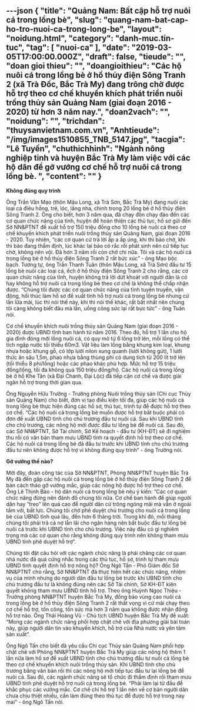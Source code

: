 ---json
{
    "title": "Quảng Nam: Bất cập hỗ trợ nuôi cá trong lồng bè",
    "slug": "quang-nam-bat-cap-ho-tro-nuoi-ca-trong-long-be",
    "layout": "noidung.html",
    "category": "danh-muc.tin-tuc",
    "tag": [
        "nuoi-ca"
    ],
    "date": "2019-03-05T17:00:00.000Z",
    "draft": false,
    "tieude": "",
    "doan gioi thieu": "",
    "doangioithieu": "Các hộ nuôi cá trong lồng bè ở hồ thủy điện Sông Tranh 2 (xã Trà Đốc, Bắc Trà My) đang trông chờ được hỗ trợ theo cơ chế khuyến khích phát triển nuôi trồng thủy sản Quảng Nam (giai đoạn 2016 - 2020) từ hơn 3 năm nay.",
    "doan2vach": "",
    "noidung": "",
    "trichdan": "thuysanvietnam.com.vn",
    "Anhtieude": "/img/images1510855_TNB_5147.jpg",
    "tacgia": "Lê Tuyến",
    "chuthichhinh": "Ngành nông nghiệp tỉnh và huyện Bắc Trà My làm việc với các hộ dân để gỡ vướng cơ chế hỗ trợ nuôi cá trong lồng bè. ",
    "__content__": ""
}
---
<p><strong>Kh&ocirc;ng đ&uacute;ng quy tr&igrave;nh</strong></p>

<p>&Ocirc;ng Trần Văn Mạo (th&ocirc;n Mậu Long, x&atilde; Tr&agrave; Sơn, Bắc Tr&agrave; My) đang nu&ocirc;i c&aacute;c loại c&aacute; đi&ecirc;u hồng, tr&ecirc;, l&oacute;c, lăng nha, ch&igrave;nh trong 20 lồng b&egrave; ở hồ thủy điện S&ocirc;ng Tranh 2. &Ocirc;ng cho biết, hơn 3 năm qua, đ&atilde; chạy đ&ocirc;n chạy đ&aacute;o đến c&aacute;c cơ quan chức năng của tỉnh, huyện để ho&agrave;n thiện c&aacute;c thủ tục, hồ sơ gửi đến Sở NN&amp;PTNT đề xuất hỗ trợ 150 triệu đồng cho 10 lồng b&egrave; nu&ocirc;i c&aacute; theo cơ chế khuyến kh&iacute;ch ph&aacute;t triển nu&ocirc;i trồng thủy sản Quảng Nam, giai đoạn 2016 - 2020. Tuy nhi&ecirc;n, &ldquo;c&aacute;c cơ quan cứ trả lời ấp a ấp &uacute;ng, khi th&igrave; bảo chờ, khi th&igrave; bảo đang thẩm định, l&uacute;c kh&aacute;c lại bảo c&oacute; rắc rối ph&aacute;t sinh n&ecirc;n cứ tiếp tục chờ, kh&ocirc;ng n&ecirc;n vội. Đ&atilde; hơn 3 năm rồi c&ograve;n chờ chi nữa. T&ocirc;i v&agrave; c&aacute;c hộ nu&ocirc;i c&aacute; trong lồng b&egrave; ở hồ thủy điện S&ocirc;ng Tranh 2 rất bức x&uacute;c&rdquo; - &ocirc;ng Mạo bộc bạch. Tương tự, &ocirc;ng Trần Thanh Tu&acirc;n (th&ocirc;n Mậu Long, x&atilde; Tr&agrave; Sơn) đầu tư 15 lồng b&egrave; nu&ocirc;i c&aacute;c loại c&aacute;, ếch ở hồ thủy điện S&ocirc;ng Tranh 2 cho rằng, c&aacute;c cơ quan chức năng của tỉnh, huyện kh&ocirc;ng trả lời dứt kho&aacute;t với người d&acirc;n l&agrave; c&oacute; hay kh&ocirc;ng hỗ trợ nu&ocirc;i c&aacute; trong lồng b&egrave; theo cơ chế l&agrave; kh&ocirc;ng thể chấp nhận được. &ldquo;Ch&uacute;ng t&ocirc;i được c&aacute;c cơ quan chức năng của tỉnh tuy&ecirc;n truyền, vận động, hối th&uacute;c l&agrave;m hồ sơ đề xuất tỉnh hỗ trợ nu&ocirc;i c&aacute; trong lồng b&egrave; nhưng cứ lần lữa m&atilde;i, l&uacute;c th&igrave; n&oacute;i thế n&agrave;y, khi th&igrave; n&oacute;i thế kh&aacute;c, rất bất nhất n&ecirc;n ch&uacute;ng t&ocirc;i c&agrave;ng kh&ocirc;ng biết đ&acirc;u m&agrave; lần, uổng c&ocirc;ng sức lại rất bực tức&rdquo; - &ocirc;ng Tu&acirc;n n&oacute;i.</p>

<p>Cơ chế khuyến kh&iacute;ch nu&ocirc;i trồng thủy sản Quảng Nam (giai đoạn 2016 - 2020) được UBND tỉnh ban h&agrave;nh từ năm 2016. Theo đ&oacute;, h&ocirc;̃ trợ 1 lần cho hộ gia đ&igrave;nh đóng mới l&ocirc;̀ng nu&ocirc;i c&aacute;, c&oacute; quy m&ocirc; từ 6 l&ocirc;̀ng trở l&ecirc;n, mỗi lồng c&oacute; thể t&iacute;ch ngập nước tối thiểu 60m3. Vật liệu l&agrave;m lồng bằng khung kim loại, khung nhựa hoặc khung gỗ, c&oacute; lớp lưới nilon xung quanh (lưới kh&ocirc;ng g&uacute;t), 1 lưới thức ăn s&acirc;u 1,5m, phao nhựa bằng th&ugrave;ng phi c&oacute; dung t&iacute;ch từ 200 l&iacute;t trở l&ecirc;n (tối thiểu 8 phi/lồng) hoặc c&aacute;c phao kh&aacute;c ph&ugrave; hợp. Mức h&ocirc;̃ trợ 15 tri&ecirc;̣u đ&ocirc;̀ng/l&ocirc;̀ng, tối đa kh&ocirc;ng qu&aacute; 150 triệu đồng/hộ. C&aacute;c hộ nu&ocirc;i c&aacute; trong lồng b&egrave; ở hồ Khe T&acirc;n (x&atilde; Đại Chanh, Đại Lộc) đ&atilde; tiếp cận cơ chế v&agrave; được giải ng&acirc;n hỗ trợ trong thời gian qua.</p>

<p>&Ocirc;ng Nguyễn Hữu Trường - Trưởng ph&ograve;ng Nu&ocirc;i trồng thủy sản (Chi cục Thủy sản Quảng Nam) cho biết, đơn vị tạo điều kiện tối đa, gi&uacute;p c&aacute;c hộ nu&ocirc;i c&aacute; trong lồng b&egrave; thực hiện đ&uacute;ng c&aacute;c hồ sơ, thủ tục, tr&igrave;nh tự để được hỗ trợ theo cơ chế. &ldquo;C&aacute;c hộ nu&ocirc;i c&aacute; trong lồng b&egrave; muốn được hỗ trợ bắt buộc phải c&oacute; đơn đề xuất UBND tỉnh cho chủ trương đầu tư nu&ocirc;i c&aacute;. Sau khi UBND tỉnh cho chủ trương, c&aacute;c n&ocirc;ng hộ mới được đầu tư lồng b&egrave; để nu&ocirc;i c&aacute;. Sau đ&oacute;, c&aacute;c Sở NN&amp;PTNT, Sở T&agrave;i ch&iacute;nh, Sở Kế hoạch - đầu tư (KH-ĐT) sẽ đi nghiệm thu rồi c&oacute; văn bản tham mưu UBND tỉnh ra quyết định hỗ trợ theo cơ chế. C&aacute;c hộ nu&ocirc;i c&aacute; trong lồng b&egrave; đ&atilde; đầu tư trước khi UBND tỉnh cho chủ trương đầu tư n&ecirc;n kh&ocirc;ng được hỗ trợ v&igrave; kh&ocirc;ng đ&uacute;ng quy tr&igrave;nh&rdquo; - &ocirc;ng Trường n&oacute;i.</p>

<p><strong>Gỡ vướng thế n&agrave;o?</strong></p>

<p>Mới đ&acirc;y, đo&agrave;n c&ocirc;ng t&aacute;c của Sở NN&amp;PTNT, Ph&ograve;ng NN&amp;PTNT huyện Bắc Tr&agrave; My đ&atilde; đến gặp c&aacute;c hộ nu&ocirc;i c&aacute; trong lồng b&egrave; ở hồ thủy điện S&ocirc;ng Tranh 2 để b&agrave;n c&aacute;ch th&aacute;o gỡ vướng mắc, gi&uacute;p c&aacute;c n&ocirc;ng hộ được hỗ trợ theo cơ chế. &Ocirc;ng L&ecirc; Thịnh B&agrave;o - hộ d&acirc;n nu&ocirc;i c&aacute; trong lồng b&egrave; n&ecirc;u &yacute; kiến: &ldquo;C&aacute;c cơ quan chức năng đừng n&ecirc;n đ&aacute;nh đố ch&uacute;ng t&ocirc;i nữa. Cơ chế ban h&agrave;nh để gi&uacute;p người d&acirc;n hay &ldquo;treo&rdquo; l&ecirc;n qu&aacute; cao để người d&acirc;n cứ tr&ocirc;ng ng&oacute;ng m&atilde;i m&agrave; vẫn ở ngo&agrave;i tầm với, bất lực. Ch&uacute;ng t&ocirc;i chờ ph&ecirc; duyệt chủ trương cho nu&ocirc;i c&aacute; trong lồng b&egrave; của UBND tỉnh qu&aacute; l&acirc;u, đến hơn 6 th&aacute;ng trời. Trong khi đ&oacute;, mỗi th&aacute;ng ch&uacute;ng t&ocirc;i phải trả cả nợ lẫn l&atilde;i cho ng&acirc;n h&agrave;ng n&ecirc;n bắt buộc đầu tư lồng b&egrave; nu&ocirc;i c&aacute; trước khi UBND tỉnh cho chủ trương. Việc n&agrave;y đ&acirc;u c&oacute; g&igrave; nghi&ecirc;m trọng m&agrave; c&aacute;c cơ quan cho rằng kh&ocirc;ng đ&uacute;ng quy tr&igrave;nh n&ecirc;n kh&ocirc;ng tham mưu UBND tỉnh ph&ecirc; duyệt hỗ trợ&rdquo;.</p>

<p>Ch&uacute;ng t&ocirc;i đặt c&acirc;u hỏi với c&aacute;c ng&agrave;nh chức năng l&agrave; phải chăng c&aacute;c cơ quan nh&agrave; nước đ&atilde; qu&aacute; cứng nhắc trong c&aacute;c thủ tục, hồ sơ, tr&igrave;nh tự tham mưu UBND tỉnh quyết định hỗ trợ n&ocirc;ng hộ? &Ocirc;ng Ng&ocirc; Tấn - Ph&oacute; Gi&aacute;m đốc Sở NN&amp;PTNT cho rằng, Sở NN&amp;PTNT đ&atilde; thực hiện hết c&aacute;c chức năng, nhiệm vụ của m&igrave;nh nhưng do người d&acirc;n đầu tư lồng b&egrave; trước khi UBND tỉnh cho chủ trương đầu tư l&agrave; kh&ocirc;ng đ&uacute;ng n&ecirc;n c&aacute;c Sở T&agrave;i ch&iacute;nh, Sở KH-ĐT ki&ecirc;n quyết kh&ocirc;ng tham mưu UBND tỉnh hỗ trợ. Theo &ocirc;ng Huỳnh Ngọc Thiệu - Trưởng ph&ograve;ng NN&amp;PTNT huyện Bắc Tr&agrave; My, đồng b&agrave;o v&ugrave;ng cao nu&ocirc;i c&aacute; trong lồng b&egrave; ở hồ thủy điện S&ocirc;ng Tranh 2 rất thất vọng v&igrave; cứ m&atilde;i chạy theo cơ chế hỗ trợ, tốn c&ocirc;ng, tốn sức m&agrave; hơn 3 năm qua kh&ocirc;ng được nhận đồng hỗ trợ n&agrave;o. &Ocirc;ng Th&aacute;i Ho&agrave;ng Vũ - Chủ tịch UBND huyện Bắc Tr&agrave; My đề xuất: &ldquo;Mong c&aacute;c ng&agrave;nh chức năng phối hợp chặt chẽ với địa phương giải b&agrave;i to&aacute;n n&agrave;y, gi&uacute;p người d&acirc;n tin v&agrave;o khuyến kh&iacute;ch, hỗ trợ của Nh&agrave; nước v&agrave; y&ecirc;n t&acirc;m sản xuất&rdquo;.</p>

<p>&Ocirc;ng Ng&ocirc; Tấn cho biết đ&atilde; y&ecirc;u cầu Chi cục Thủy sản Quảng Nam phối hợp chặt chẽ với Ph&ograve;ng NN&amp;PTNT huyện Bắc Tr&agrave; My gi&uacute;p c&aacute;c n&ocirc;ng hộ th&ecirc;m 1 lần nữa l&agrave;m hồ sơ đề xuất UBND tỉnh cho chủ trương đầu tư nu&ocirc;i c&aacute; lồng b&egrave; theo cơ chế khuyến kh&iacute;ch nu&ocirc;i trồng thủy sản. Khi UBND tỉnh cho chủ trương bằng văn bản rồi th&igrave; c&aacute;c n&ocirc;ng hộ mới tiếp tục đầu tư lại lồng b&egrave; để nu&ocirc;i c&aacute;. Sau đ&oacute;, c&aacute;c ng&agrave;nh chức năng sẽ tổ chức đi thẩm định rồi tham mưu UBND tỉnh ph&ecirc; duyệt hỗ trợ nu&ocirc;i c&aacute; trong lồng b&egrave;. &ldquo;Phải l&agrave;m lại từ đầu để khắc phục c&aacute;c vướng mắc. Cơ chế chỉ hỗ trợ 1 lần n&ecirc;n về cơ bản người d&acirc;n chưa chịu thiệt nhiều, cần l&agrave;m đ&uacute;ng theo thủ tục để được hỗ trợ trong nay mai&rdquo; - &ocirc;ng Ng&ocirc; Tấn n&oacute;i.</p>
